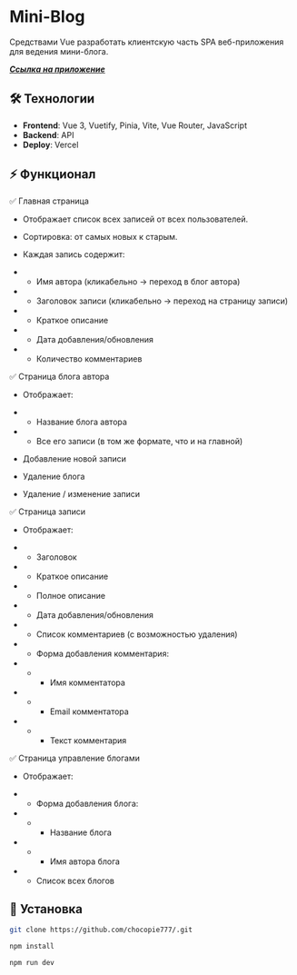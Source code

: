 # Mini-Blog
Средствами Vue разработать клиентскую часть SPA веб-приложения для ведения мини-блога.

[**_<ins>Ссылка на приложение</ins>_**]()

## 🛠 Технологии  
- **Frontend**: Vue 3, Vuetify, Pinia, Vite, Vue Router, JavaScript
- **Backend**: API
- **Deploy**: Vercel  

## ⚡️ Функционал 
✅ Главная страница
* Отображает список всех записей от всех пользователей.

* Сортировка: от самых новых к старым.

* Каждая запись содержит:
* * Имя автора (кликабельно → переход в блог автора)
* * Заголовок записи (кликабельно → переход на страницу записи)

* * Краткое описание

* * Дата добавления/обновления

* * Количество комментариев
    
✅ Страница блога автора
* Отображает:

* * Название блога автора

* * Все его записи (в том же формате, что и на главной)

* Добавление новой записи

* Удаление блога

* Удаление / изменение записи

✅ Страница записи
* Отображает:

* * Заголовок

* * Краткое описание

* * Полное описание

* * Дата добавления/обновления

* * Список комментариев (с возможностью удаления)

* * Форма добавления комментария:

* * * Имя комментатора

* * * Email комментатора

* * * Текст комментария

✅ Страница управление блогами
* Отображает:

* * Форма добавления блога:

* * * Название блога

* * * Имя автора блога

* * Список всех блогов


## 🚀 Установка  

```bash
git clone https://github.com/chocopie777/.git

npm install

npm run dev